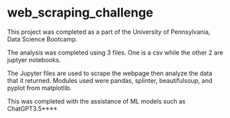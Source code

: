 # web_scraping_challenge

This project was completed as a part of the University of Pennsylvania, Data Science Bootcamp.

The analysis was completed using 3 files. One is a csv while the other 2 are juptyer notebooks.

The Jupyter files are used to scrape the webpage then analyze the data that it returned. Modules used were pandas, splinter, beautifulsoup, and pyplot from matplotlib. 

This was completed with the assistance of ML models such as ChatGPT3.5****
